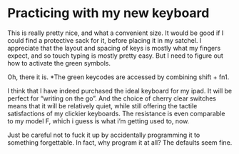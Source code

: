 # Practicing with my new keyboard
This is really pretty nice, and what a convenient size. 
It would be good if I could find a protective sack for it, before placing it in my satchel. 
I appreciate that the layout and spacing of keys is mostly what my fingers expect, and so touch typing is mostly pretty easy. But I need to figure out how to activate the green symbols.    

Oh, there it is. *The green keycodes are accessed by combining shift + fn1. 	

I think that I have indeed purchased the ideal keyboard for my ipad. It will be perfect for “writing on the go”. And the choice of cherry clear switches means that it will be relatively quiet, while still offering the tactile satisfactions of my clickier keyboards. The resistance is even comparable to my model F, which i guess is what i’m getting used to, now. 

Just be careful not to fuck it up by accidentally programming it to something forgettable. In fact, why program it at all? The defaults seem fine. 

